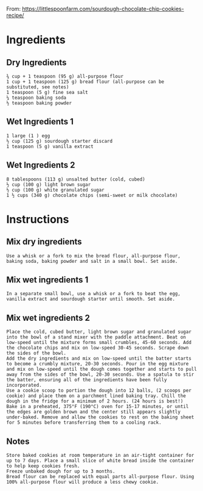 From: https://littlespoonfarm.com/sourdough-chocolate-chip-cookies-recipe/

# Ingredients
## Dry Ingredients

    ¾ cup + 1 teaspoon (95 g) all-purpose flour
    1 cup + 1 teaspoon (125 g) bread flour (all-purpose can be substituted, see notes)
    1 teaspoon (5 g) fine sea salt
    ¼ teaspoon baking soda
    ½ teaspoon baking powder

## Wet Ingredients 1

    1 large (1 ) egg
    ½ cup (125 g) sourdough starter discard
    1 teaspoon (5 g) vanilla extract

## Wet Ingredients 2

    8 tablespoons (113 g) unsalted butter (cold, cubed)
    ½ cup (100 g) light brown sugar
    ½ cup (100 g) white granulated sugar
    1 ½ cups (340 g) chocolate chips (semi-sweet or milk chocolate)
    
# Instructions

## Mix dry ingredients

    Use a whisk or a fork to mix the bread flour, all-purpose flour, baking soda, baking powder and salt in a small bowl. Set aside.

## Mix wet ingredients 1

    In a separate small bowl, use a whisk or a fork to beat the egg, vanilla extract and sourdough starter until smooth. Set aside.

## Mix wet ingredients 2

    Place the cold, cubed butter, light brown sugar and granulated sugar into the bowl of a stand mixer with the paddle attachment. Beat on low-speed until the mixture forms small crumbles, 45-60 seconds. Add the chocolate chips and mix on low-speed 30-45 seconds. Scrape down the sides of the bowl.
    Add the dry ingredients and mix on low-speed until the batter starts to become a crumbly mixture, 20-30 seconds. Pour in the egg mixture and mix on low-speed until the dough comes together and starts to pull away from the sides of the bowl, 20-30 seconds. Use a spatula to stir the batter, ensuring all of the ingredients have been fully incorporated.
    Use a cookie scoop to portion the dough into 12 balls, (2 scoops per cookie) and place them on a parchment lined baking tray. Chill the dough in the fridge for a minimum of 2 hours. (24 hours is best!)
    Bake in a preheated, 375°F (190°C) oven for 15-17 minutes, or until the edges are golden brown and the center still appears slightly under-baked. Remove and allow the cookies to rest on the baking sheet for 5 minutes before transferring them to a cooling rack.

## Notes

    Store baked cookies at room temperature in an air-tight container for up to 7 days. Place a small slice of white bread inside the container to help keep cookies fresh.
    Freeze unbaked dough for up to 3 months. 
    Bread flour can be replaced with equal parts all-purpose flour. Using 100% all-purpose flour will produce a less chewy cookie.
